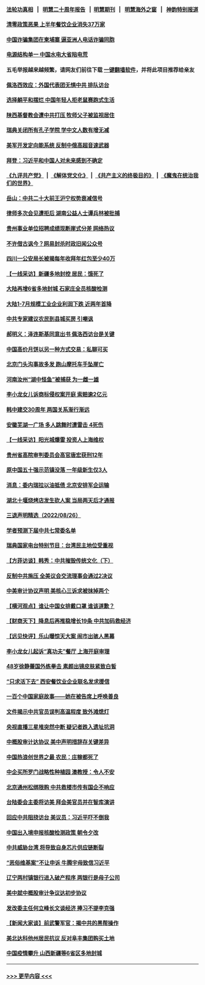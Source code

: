 #### [法轮功真相](https://github.com/gfw-breaker/truth/blob/master/README.md?t=0) &nbsp;&nbsp;|&nbsp;&nbsp; [明慧二十周年报告](https://github.com/gfw-breaker/mh-reports/blob/master/README.md?t=0) &nbsp;&nbsp;|&nbsp;&nbsp;[明慧期刊](https://github.com/gfw-breaker/mh-qikan) &nbsp;&nbsp;|&nbsp;&nbsp; [明慧海外之窗](https://github.com/gfw-breaker/mh-news/blob/master/README.md?t=0) &nbsp;&nbsp;|&nbsp;&nbsp; [神韵特别报道](https://github.com/gfw-breaker/mh-news/blob/master/shenyun.md?t=0)
#### [清零政策恶果 上半年餐饮企业消失37万家](../pages/nsc413/n13811634.md?t=08280501) 
#### [中国诈骗集团在柬埔寨 逼亚洲人电话诈骗同胞](../pages/nsc413/n13811627.md?t=08280501) 
#### [电源结构单一 中国水电大省陷电荒](../pages/nsc413/n13811628.md?t=08280501) 
#### 五毛举报越来越频繁，请网友们前往下载 [一键翻墙软件](https://github.com/gfw-breaker/ssr-accounts)，并将此项目推荐给亲友
#### [佩洛西效应：外国代表团无惧中共 排队访台](../pages/nsc413/n13811609.md?t=08280501) 
#### [选择躺平和摆烂 中国年轻人拒老鼠赛跑式生活](../pages/nsc413/n13811578.md?t=08280501) 
#### [陕西基督教会遭中共打压 牧师父子被监视居住](../pages/nsc413/n13811611.md?t=08280501) 
#### [瑞典关闭所有孔子学院 学中文人数有增无减](../pages/nsc413/n13811571.md?t=08280501) 
#### [美军开发定向能系统 反制中俄高超音速武器](../pages/nsc413/n13811549.md?t=08280501) 
#### [拜登：习近平和中国人对未来感到不确定](../pages/nsc413/n13811569.md?t=08280501) 
#### [《九评共产党》](https://github.com/begood0513/9ping.md/blob/master/README.md) &nbsp;|&nbsp; [《解体党文化》](../../../../jtdwh.md/blob/master/README.md)  &nbsp;|&nbsp; [《共产主义的终极目的》](../../../../gczydzjmd.md/blob/master/README.md) &nbsp;|&nbsp; [《魔鬼在统治我们的世界》](../../../../mgztzwmdsj.md/blob/master/README.md) 
#### [岳山：中共二十大前王沪宁权势衰减信号](../pages/nsc413/n13811464.md?t=08280501) 
#### [律师多次会见遭拒后 湖南公益人士谭兵林被批捕](../pages/nsc413/n13811523.md?t=08280501) 
#### [贵州事业单位招聘成绩现断崖式分差 网络热议](../pages/nsc413/n13811460.md?t=08280501) 
#### [不许借古讽今？网易封杀时政旧闻公众号](../pages/nsc413/n13811333.md?t=08280501) 
#### [四川一公安局长被揭每年收拜年红包至少40万](../pages/nsc413/n13811488.md?t=08280501) 
#### [【一线采访】新疆多地封控 居民：饿死了](../pages/nsc413/n13811399.md?t=08280501) 
#### [大陆再增6省多地封城 石家庄全员核酸检测](../pages/nsc413/n13811423.md?t=08280501) 
#### [大陆1-7月规模工业企业利润下跌 近两年首降](../pages/nsc413/n13810736.md?t=08280501) 
#### [中共专家建议农民到县城买房 引嘲讽](../pages/nsc413/n13811424.md?t=08280501) 
#### [郝明义：泽连斯基同意出书 佩洛西访台是关键](../pages/nsc413/n13811133.md?t=08280501) 
#### [中国高价月饼以另一种方式交易：私聊可买](../pages/nsc413/n13811337.md?t=08280501) 
#### [北京门头沟事故多发 跑山摩托车手坠崖亡](../pages/nsc413/n13811392.md?t=08280501) 
#### [河南汝州“湖中怪鱼”被捕获 为一雌一雄](../pages/nsc413/n13811348.md?t=08280501) 
#### [李小龙女儿诉商标侵权案开庭 索赔逾2亿元](../pages/nsc413/n13811367.md?t=08280501) 
#### [韩中建交30周年 两国关系渐行渐远](../pages/nsc413/n13811343.md?t=08280501) 
#### [安徽芜湖一广场 多人跳舞时遭雷击 4死伤](../pages/nsc413/n13811261.md?t=08280501) 
#### [【一线采访】阳光城爆雷 投资人上海维权](../pages/nsc413/n13810845.md?t=08280501) 
#### [贵州省高院审判委员会高官唐宏获刑12年](../pages/nsc413/n13811130.md?t=08280501) 
#### [原中国五十强示范镇没落 一年级新生仅3人](../pages/nsc413/n13811331.md?t=08280501) 
#### [消息：委内瑞拉以油抵债 北京安排军企运输](../pages/nsc413/n13811146.md?t=08280501) 
#### [湖北十堰烧烤店发生砍人案 当局两天后才通报](../pages/nsc413/n13811075.md?t=08280501) 
#### [三退声明精选（2022/08/26）](../pages/nsc413/n13811131.md?t=08280501) 
#### [学者预测下届中共七常委名单](../pages/nsc413/n13811082.md?t=08280501) 
#### [瑞典国家电台特别节目：台湾民主地位受重视](../pages/nsc413/n13810737.md?t=08280501) 
#### [【方菲访谈】韩秀：中共摧毁传统文化（下）](../pages/nsc413/n13810993.md?t=08280501) 
#### [反制中共施压 全美议会交流理事会通过2决议](../pages/nsc413/n13811053.md?t=08280501) 
#### [中美审计协议声明 美核心三诉求被抹掉两个](../pages/nsc413/n13810979.md?t=08280501) 
#### [【横河观点】谁让中国女排戴口罩 谁该道歉？](../pages/nsc413/n13811034.md?t=08280501) 
#### [【财商天下】降息后再推稳增长19条 中共加码救经济](../pages/nsc413/n13810937.md?t=08280501) 
#### [【远见快评】乐山曝惊天大案 闹市出骇人黑幕](../pages/nsc413/n13811021.md?t=08280501) 
#### [李小龙女儿起诉“真功夫”餐厅 上海开庭审理](../pages/nsc413/n13810983.md?t=08280501) 
#### [48岁徐静蕾国外练拳击 素颜出镜皮肤紧致白皙](../pages/nsc413/n13811009.md?t=08280501) 
#### [“只求活下去” 西安餐饮业企业联名发求援信](../pages/nsc413/n13810984.md?t=08280501) 
#### [一百个中国家庭故事——她在被告席上呼唤善良](../pages/nsc413/n13805472.md?t=08280501) 
#### [文件揭示中共官员误判高温程度 致外滩熄灯](../pages/nsc413/n13810978.md?t=08280501) 
#### [央视直播三星堆突然中断 疑记者跌入遗址坑洞](../pages/nsc413/n13810971.md?t=08280501) 
#### [中概股审计达协议 美中声明措辞存关键差异](../pages/nsc413/n13810973.md?t=08280501) 
#### [中国热浪创世界之最 农民：庄稼都死了](../pages/nsc413/n13810967.md?t=08280501) 
#### [中企买所罗门战略性种植园 澳教授：令人不安](../pages/nsc413/n13810943.md?t=08280501) 
#### [北京通州松绑限购 中共救楼市传有国企不响应](../pages/nsc413/n13810637.md?t=08280501) 
#### [台陆委会主委将访美 拜会美官员并在智库演讲](../pages/nsc413/n13810778.md?t=08280501) 
#### [回应中共阻挠访台 美议员：习近平吓不倒我](../pages/nsc413/n13810941.md?t=08280501) 
#### [中国出入境申报核酸检测政策 朝令夕改](../pages/nsc413/n13810913.md?t=08280501) 
#### [中共威胁台湾 将导致自身芯片供应链断裂](../pages/nsc413/n13810928.md?t=08280501) 
#### [“恶俗维基案”不让申诉 牛腾宇母致信习近平](../pages/nsc413/n13810855.md?t=08280501) 
#### [辽宁两村镇银行进入破产程序 两银行是母子公司](../pages/nsc413/n13810761.md?t=08280501) 
#### [美中就中概股审计争议达初步协议](../pages/nsc413/n13810874.md?t=08280501) 
#### [发改委主任何立峰长文谈经济 捧习不提李克强](../pages/nsc413/n13810803.md?t=08280501) 
#### [【新闻大家谈】前武警军官：揭中共的黑帮操作](../pages/nsc413/n13810780.md?t=08280501) 
#### [美北达科他州居民抗议 反对阜丰集团购买土地](../pages/nsc413/n13810771.md?t=08280501) 
#### [中国疫情攀升 山西新疆等6省区多地封城](../pages/nsc413/n13810674.md?t=08280501) 

----
#### [ >>> 更早内容 <<< ](../indexes/nsc413-earlier.md)
